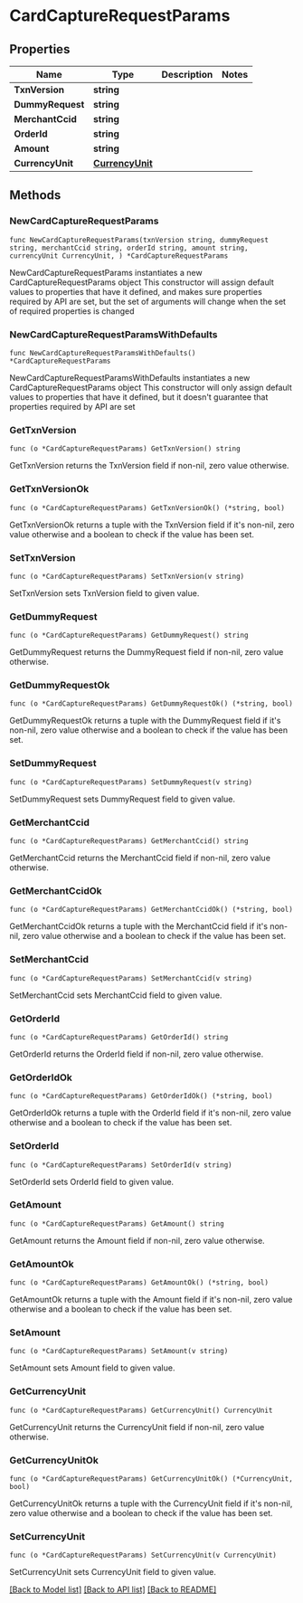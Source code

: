 # CardCaptureRequestParams

## Properties

Name | Type | Description | Notes
------------ | ------------- | ------------- | -------------
**TxnVersion** | **string** |  | 
**DummyRequest** | **string** |  | 
**MerchantCcid** | **string** |  | 
**OrderId** | **string** |  | 
**Amount** | **string** |  | 
**CurrencyUnit** | [**CurrencyUnit**](CurrencyUnit.md) |  | 

## Methods

### NewCardCaptureRequestParams

`func NewCardCaptureRequestParams(txnVersion string, dummyRequest string, merchantCcid string, orderId string, amount string, currencyUnit CurrencyUnit, ) *CardCaptureRequestParams`

NewCardCaptureRequestParams instantiates a new CardCaptureRequestParams object
This constructor will assign default values to properties that have it defined,
and makes sure properties required by API are set, but the set of arguments
will change when the set of required properties is changed

### NewCardCaptureRequestParamsWithDefaults

`func NewCardCaptureRequestParamsWithDefaults() *CardCaptureRequestParams`

NewCardCaptureRequestParamsWithDefaults instantiates a new CardCaptureRequestParams object
This constructor will only assign default values to properties that have it defined,
but it doesn't guarantee that properties required by API are set

### GetTxnVersion

`func (o *CardCaptureRequestParams) GetTxnVersion() string`

GetTxnVersion returns the TxnVersion field if non-nil, zero value otherwise.

### GetTxnVersionOk

`func (o *CardCaptureRequestParams) GetTxnVersionOk() (*string, bool)`

GetTxnVersionOk returns a tuple with the TxnVersion field if it's non-nil, zero value otherwise
and a boolean to check if the value has been set.

### SetTxnVersion

`func (o *CardCaptureRequestParams) SetTxnVersion(v string)`

SetTxnVersion sets TxnVersion field to given value.


### GetDummyRequest

`func (o *CardCaptureRequestParams) GetDummyRequest() string`

GetDummyRequest returns the DummyRequest field if non-nil, zero value otherwise.

### GetDummyRequestOk

`func (o *CardCaptureRequestParams) GetDummyRequestOk() (*string, bool)`

GetDummyRequestOk returns a tuple with the DummyRequest field if it's non-nil, zero value otherwise
and a boolean to check if the value has been set.

### SetDummyRequest

`func (o *CardCaptureRequestParams) SetDummyRequest(v string)`

SetDummyRequest sets DummyRequest field to given value.


### GetMerchantCcid

`func (o *CardCaptureRequestParams) GetMerchantCcid() string`

GetMerchantCcid returns the MerchantCcid field if non-nil, zero value otherwise.

### GetMerchantCcidOk

`func (o *CardCaptureRequestParams) GetMerchantCcidOk() (*string, bool)`

GetMerchantCcidOk returns a tuple with the MerchantCcid field if it's non-nil, zero value otherwise
and a boolean to check if the value has been set.

### SetMerchantCcid

`func (o *CardCaptureRequestParams) SetMerchantCcid(v string)`

SetMerchantCcid sets MerchantCcid field to given value.


### GetOrderId

`func (o *CardCaptureRequestParams) GetOrderId() string`

GetOrderId returns the OrderId field if non-nil, zero value otherwise.

### GetOrderIdOk

`func (o *CardCaptureRequestParams) GetOrderIdOk() (*string, bool)`

GetOrderIdOk returns a tuple with the OrderId field if it's non-nil, zero value otherwise
and a boolean to check if the value has been set.

### SetOrderId

`func (o *CardCaptureRequestParams) SetOrderId(v string)`

SetOrderId sets OrderId field to given value.


### GetAmount

`func (o *CardCaptureRequestParams) GetAmount() string`

GetAmount returns the Amount field if non-nil, zero value otherwise.

### GetAmountOk

`func (o *CardCaptureRequestParams) GetAmountOk() (*string, bool)`

GetAmountOk returns a tuple with the Amount field if it's non-nil, zero value otherwise
and a boolean to check if the value has been set.

### SetAmount

`func (o *CardCaptureRequestParams) SetAmount(v string)`

SetAmount sets Amount field to given value.


### GetCurrencyUnit

`func (o *CardCaptureRequestParams) GetCurrencyUnit() CurrencyUnit`

GetCurrencyUnit returns the CurrencyUnit field if non-nil, zero value otherwise.

### GetCurrencyUnitOk

`func (o *CardCaptureRequestParams) GetCurrencyUnitOk() (*CurrencyUnit, bool)`

GetCurrencyUnitOk returns a tuple with the CurrencyUnit field if it's non-nil, zero value otherwise
and a boolean to check if the value has been set.

### SetCurrencyUnit

`func (o *CardCaptureRequestParams) SetCurrencyUnit(v CurrencyUnit)`

SetCurrencyUnit sets CurrencyUnit field to given value.



[[Back to Model list]](../README.md#documentation-for-models) [[Back to API list]](../README.md#documentation-for-api-endpoints) [[Back to README]](../README.md)


